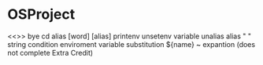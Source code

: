 # OSProject

<<<Completed>>>
bye
cd
alias [word] [alias]
printenv
unsetenv variable
unalias alias
" " string condition
enviroment variable substitution ${name}
~ expantion (does not complete Extra Credit)